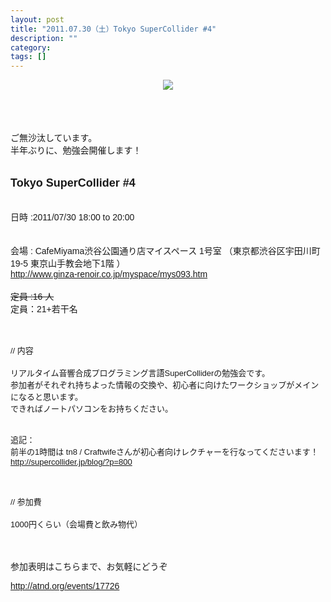 ```yaml
---
layout: post
title: "2011.07.30（土）Tokyo SuperCollider #4"
description: ""
category: 
tags: []
---
```

 

<div class="separator" style="clear: both; text-align: center;"><a href="http://1.bp.blogspot.com/-2Ge23zJCICI/ThXe40A7d-I/AAAAAAAAAEE/oHphAhEB3w4/s1600/tksc_300.jpg" imageanchor="1" style="margin-left: 1em; margin-right: 1em;"><img border="0" src="http://1.bp.blogspot.com/-2Ge23zJCICI/ThXe40A7d-I/AAAAAAAAAEE/oHphAhEB3w4/s1600/tksc_300.jpg" /></a></div><span class="Apple-style-span" style="font-family: Arial, Helvetica, sans-serif;"><br /></span><br /><span class="Apple-style-span" style="font-family: Arial, Helvetica, sans-serif;"><br /></span><br /><span class="Apple-style-span" style="font-family: Arial, Helvetica, sans-serif;">ご無沙汰しています。</span><br /><span class="Apple-style-span" style="font-family: Arial, Helvetica, sans-serif;">半年ぶりに、勉強会開催します！</span><br /><span class="Apple-style-span" style="font-family: Arial, Helvetica, sans-serif;"><br /></span><br /><span class="Apple-style-span" style="font-family: Arial, Helvetica, sans-serif;"><span class="Apple-style-span" style="font-size: large;"><b>Tokyo SuperCollider #4</b></span></span><br /><span class="Apple-style-span" style="font-family: Arial, Helvetica, sans-serif;"><br /></span><br /><div style="text-align: left;"><span class="Apple-style-span" style="font-family: Arial, Helvetica, sans-serif;">日時 :2011/07/30 18:00 to 20:00</span></div><span class="Apple-style-span" style="font-family: Arial, Helvetica, sans-serif;"></span><br /><span class="Apple-style-span" style="font-family: Arial, Helvetica, sans-serif;"></span><br /><span class="Apple-style-span" style="font-family: Arial, Helvetica, sans-serif;"><div style="font-family: Times; margin-bottom: 0px; margin-left: 0px; margin-right: 0px; margin-top: 0px; text-align: left;"><span class="Apple-style-span" style="font-family: Arial, Helvetica, sans-serif;">会場 : CafeMiyama渋谷公園通り店マイスペース 1号室 （東京都渋谷区宇田川町19-5 東京山手教会地下1階 ）</span></div><div style="font-family: Times; margin-bottom: 0px; margin-left: 0px; margin-right: 0px; margin-top: 0px; text-align: left;"><a href="http://www.ginza-renoir.co.jp/myspace/mys093.htm"><span class="Apple-style-span" style="font-family: Arial, Helvetica, sans-serif;">http://www.ginza-renoir.co.jp/myspace/mys093.htm</span></a></div></span><br /><div style="text-align: left;"><span class="Apple-style-span" style="font-family: Arial, Helvetica, sans-serif;"><s>定員 :16 人</s></span><br /><span class="Apple-style-span" style="font-family: Arial, Helvetica, sans-serif;">定員：21+若干名</span></div><div style="text-align: left;"><span class="Apple-style-span" style="font-family: Arial, Helvetica, sans-serif;"><br /></span></div><span class="Apple-style-span" style="color: #222222; font-family: 'PT Sans Caption', Helvetica, 'ヒラギノ角ゴ Pro W3', HiraKakuProN-W3, 'Hiragino Kaku Gothic Pro', メイリオ, Meiryo, 'ＭＳ Ｐゴシック', sans-serif; font-size: 12px; line-height: 20px;"></span><br /><div style="background-attachment: initial; background-clip: initial; background-color: transparent; background-image: initial; background-origin: initial; border-bottom-style: none; border-color: initial; border-color: initial; border-left-style: none; border-right-style: none; border-style: initial; border-top-style: none; border-width: initial; margin-bottom: 1em; margin-left: 0px; margin-right: 0px; margin-top: 0px; outline-color: initial; outline-style: initial; outline-width: 0px; padding-bottom: 0px; padding-left: 0px; padding-right: 0px; padding-top: 0px; vertical-align: baseline;"></div><div style="text-align: left;"><span class="Apple-style-span" style="font-family: Arial, Helvetica, sans-serif;"><span class="Apple-style-span" style="font-size: small;">// 内容</span></span></div><span class="Apple-style-span" style="font-family: Arial, Helvetica, sans-serif;"></span><br /><span class="Apple-style-span" style="font-family: Arial, Helvetica, sans-serif;"><div style="text-align: left;"><span class="Apple-style-span" style="font-size: small;">リアルタイム音響合成プログラミング言語SuperColliderの勉強会です。</span></div><div style="text-align: left;"><span class="Apple-style-span" style="font-size: small;">参加者がそれぞれ持ちよった情報の交換や、初心者に向けたワークショップがメインになると思います。</span></div><div style="text-align: left;"><span class="Apple-style-span" style="font-size: small;">できればノートパソコンをお持ちください。</span><br /><span class="Apple-style-span" style="font-size: small;"><br /></span><br /><span class="Apple-style-span" style="font-size: small;">追記：</span><br /><span class="Apple-style-span" style="font-size: small;">前半の1時間は tn8 / Craftwifeさんが初心者向けレクチャーを行なってくださいます！</span><br /><span class="Apple-style-span" style="font-size: small;"><a href="http://supercollider.jp/blog/?p=800">http://supercollider.jp/blog/?p=800</a></span><br /><span class="Apple-style-span" style="font-size: small;"><br /></span></div></span><br /><div style="background-attachment: initial; background-clip: initial; background-color: transparent; background-image: initial; background-origin: initial; border-bottom-style: none; border-color: initial; border-color: initial; border-left-style: none; border-right-style: none; border-style: initial; border-top-style: none; border-width: initial; margin-bottom: 1em; margin-left: 0px; margin-right: 0px; margin-top: 0px; outline-color: initial; outline-style: initial; outline-width: 0px; padding-bottom: 0px; padding-left: 0px; padding-right: 0px; padding-top: 0px; vertical-align: baseline;"></div><div style="text-align: left;"><span class="Apple-style-span" style="font-family: Arial, Helvetica, sans-serif;"><span class="Apple-style-span" style="font-size: small;">// 参加費</span></span></div><span class="Apple-style-span" style="font-family: Arial, Helvetica, sans-serif;"></span><br /><span class="Apple-style-span" style="font-family: Arial, Helvetica, sans-serif;"><div style="text-align: left;"><span class="Apple-style-span" style="font-size: small;">1000円くらい（会場費と飲み物代）</span></div></span><br /><div style="background-attachment: initial; background-clip: initial; background-color: transparent; background-image: initial; background-origin: initial; border-bottom-style: none; border-color: initial; border-color: initial; border-left-style: none; border-right-style: none; border-style: initial; border-top-style: none; border-width: initial; margin-bottom: 1em; margin-left: 0px; margin-right: 0px; margin-top: 0px; outline-color: initial; outline-style: initial; outline-width: 0px; padding-bottom: 0px; padding-left: 0px; padding-right: 0px; padding-top: 0px; vertical-align: baseline;"><span class="Apple-style-span" style="font-family: Arial, Helvetica, sans-serif;"><span class="Apple-style-span" style="font-size: small;"></span></span></div><span class="Apple-style-span" style="font-family: Arial, Helvetica, sans-serif;"></span><br /><span class="Apple-style-span" style="font-family: Arial, Helvetica, sans-serif;"><div style="background-attachment: initial; background-clip: initial; background-color: transparent; background-image: initial; background-origin: initial; border-bottom-style: none; border-color: initial; border-color: initial; border-left-style: none; border-right-style: none; border-style: initial; border-top-style: none; border-width: initial; margin-bottom: 1em; margin-left: 0px; margin-right: 0px; margin-top: 0px; outline-color: initial; outline-style: initial; outline-width: 0px; padding-bottom: 0px; padding-left: 0px; padding-right: 0px; padding-top: 0px; text-align: left; vertical-align: baseline;">参加表明はこちらまで、お気軽にどうぞ</div><div style="background-attachment: initial; background-clip: initial; background-color: transparent; background-image: initial; background-origin: initial; border-bottom-style: none; border-color: initial; border-color: initial; border-left-style: none; border-right-style: none; border-style: initial; border-top-style: none; border-width: initial; margin-bottom: 1em; margin-left: 0px; margin-right: 0px; margin-top: 0px; outline-color: initial; outline-style: initial; outline-width: 0px; padding-bottom: 0px; padding-left: 0px; padding-right: 0px; padding-top: 0px; text-align: left; vertical-align: baseline;"><a href="http://atnd.org/events/17726">http://atnd.org/events/17726</a></div></span>
